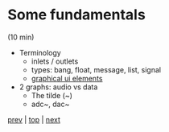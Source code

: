 # Some fundamentals
(10 min)

* Terminology
  * inlets / outlets
  * types: bang, float, message, list, signal
  * [graphical ui elements](x_all_guis.png)
* 2 graphs: audio vs data
  * The tilde (~)
  * adc~, dac~
  
[prev](../04_The_Help_System/) |
[top](https://github.com/breedx2/strangeloop_2019_pd_workshop) |
[next](../06_A_Simple_Voice/) 
